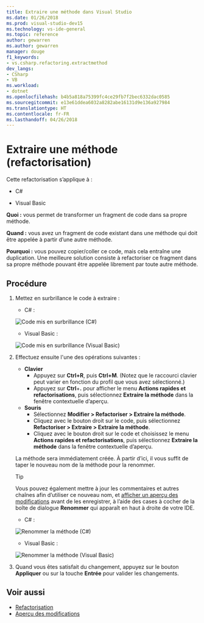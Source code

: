 ```yaml
---
title: Extraire une méthode dans Visual Studio
ms.date: 01/26/2018
ms.prod: visual-studio-dev15
ms.technology: vs-ide-general
ms.topic: reference
author: gewarren
ms.author: gewarren
manager: douge
f1_keywords:
- vs.csharp.refactoring.extractmethod
dev_langs:
- CSharp
- VB
ms.workload:
- dotnet
ms.openlocfilehash: b4b5a818a75399fc4ce29fb7f2bec6332dac0585
ms.sourcegitcommit: e13e61ddea6032a8282abe16131d9e136a927984
ms.translationtype: HT
ms.contentlocale: fr-FR
ms.lasthandoff: 04/26/2018
---
```

# <a name="extract-a-method-refactoring"></a>Extraire une méthode (refactorisation)

Cette refactorisation s’applique à :

- C#

- Visual Basic

**Quoi :** vous permet de transformer un fragment de code dans sa propre méthode.

**Quand :** vous avez un fragment de code existant dans une méthode qui doit être appelée à partir d’une autre méthode.

**Pourquoi :** vous pouvez copier/coller ce code, mais cela entraîne une duplication. Une meilleure solution consiste à refactoriser ce fragment dans sa propre méthode pouvant être appelée librement par toute autre méthode.

## <a name="how-to"></a>Procédure

1. Mettez en surbrillance le code à extraire :

   - C# :

    ![Code mis en surbrillance (C#)](media/extractmethod-highlight-cs.png)

   - Visual Basic :

    ![Code mis en surbrillance (Visual Basic)](media/extractmethod-highlight-vb.png)

1. Effectuez ensuite l'une des opérations suivantes :

   - **Clavier**
     - Appuyez sur **Ctrl+R**, puis **Ctrl+M**. (Notez que le raccourci clavier peut varier en fonction du profil que vous avez sélectionné.)
     - Appuyez sur **Ctrl**+**.** pour afficher le menu **Actions rapides et refactorisations**, puis sélectionnez **Extraire la méthode** dans la fenêtre contextuelle d’aperçu.
   - **Souris**
     - Sélectionnez **Modifier > Refactoriser > Extraire la méthode**.
     - Cliquez avec le bouton droit sur le code, puis sélectionnez **Refactoriser > Extraire > Extraire la méthode**.
     - Cliquez avec le bouton droit sur le code et choisissez le menu **Actions rapides et refactorisations**, puis sélectionnez **Extraire la méthode** dans la fenêtre contextuelle d’aperçu.

   La méthode sera immédiatement créée. À partir d’ici, il vous suffit de taper le nouveau nom de la méthode pour la renommer.

   > [!TIP]
   > Vous pouvez également mettre à jour les commentaires et autres chaînes afin d’utiliser ce nouveau nom, et [afficher un aperçu des modifications](../../ide/preview-changes.md) avant de les enregistrer, à l’aide des cases à cocher de la boîte de dialogue **Renommer** qui apparaît en haut à droite de votre IDE.

   - C# :

    ![Renommer la méthode (C#)](media/extractmethod-rename-cs.png)

   - Visual Basic :

    ![Renommer la méthode (Visual Basic)](media/extractmethod-rename-vb.png)

1. Quand vous êtes satisfait du changement, appuyez sur le bouton **Appliquer** ou sur la touche **Entrée** pour valider les changements.

## <a name="see-also"></a>Voir aussi

- [Refactorisation](../refactoring-in-visual-studio.md)
- [Aperçu des modifications](../../ide/preview-changes.md)
